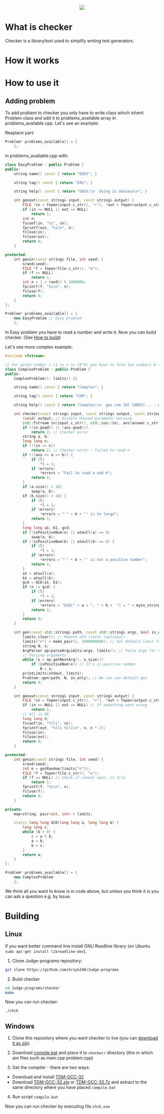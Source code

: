 <div align="center">
  <img src="http://krzyk240.github.io/img/checker.png"/>
</div>

# What is checker

Checker is a library/tool used to simplify writing test generators.

# How it works
# How to use it
## Adding problem

To add problem to checker you only have to write class which inherit Problem class and add it to problems_available array in problems_available.cpp. Let's see an example:

Reaplace part:
```C++
Problem* problems_available[] = {
	};
```

in problems_available.cpp with:

```C++
class EasyProblem : public Problem {
public:
	string name() const { return "EASY"; }

	string tag() const { return "EAS"; }

	string help() const { return "EASY:\n  Using is obvious\n"; }

	int genout(const string& input, const string& output) {
		FILE *in = fopen(input.c_str(), "r"), *out = fopen(output.c_str(), "w");
		if (in == NULL || out == NULL)
			return 1;
		int n;
		fscanf(in, "%i", &n);
		fprintf(out, "%i\n", n);
		fclose(in);
		fclose(out);
		return 0;
	}

protected:
	int genin(const string& file, int seed) {
		srand(seed);
		FILE *f = fopen(file.c_str(), "w");
		if (f == NULL)
			return 1;
		int n = 1 + rand() % 1000000;
		fprintf(f, "%i\n", n);
		fclose(f);
		return 0;
	}
};

Problem* problems_available[] = {
	new EasyProblem // Easy problem
	};
```

In Easy problem you have to read a number and write it. Now you can build checker. (See [How to build](#building))

Let's see more complex example:

```C++
#include <fstream>

// For given number n (1 <= n <= 10^9) you have to find two numbers 0 < a, b < 10^18 for which GCD(a, b) = n
class ComplexProblem : public Problem {
public:
    ComplexProblem(): limits() {}

    string name() const { return "Complex"; }

    string tag() const { return "COM"; }

    string help() const { return "Complex:\n  gen com [N] [ARGS]... - generates N tests, in ARGS you can use comparisions to set variables: n\n    To see default ranges type 'gen com'\n    Example: gen com 10 n <= 28 - generates 10 tests in which n <= 28\n"; }

    int checker(const string& input, const string& output, const string& answer, size_t* l = NULL, string* errors = NULL) {
        (void) output; // Disable Unused parameter warning
        std::fstream in(input.c_str(), std::ios::in), ans(answer.c_str(), std::ios::in);
        if (!in.good() || !ans.good())
            return 2; // Checker error
        string a, b;
        long long n;
        if (!(in >> n))
            return 2; // Checker error - failed to read n
        if (!(ans >> a >> b)) {
            if (l)
                *l = 1;
            if (errors)
                *errors = "Fail to read a and b";
            return 1;
        }
        if (a.size() > 18)
            swap(a, b);
        if (b.size() > 18) {
            if (l)
                *l = 1;
            if (errors)
                *errors = "'" + b + "' is to large";
            return 1;
        }
        long long a1, b1, gcd;
        if (!isPositiveNum(a) || atoull(a) == 0)
            swap(a, b);
        if (!isPositiveNum(b) || atoull(b) == 0) {
            if (l)
                *l = 1;
            if (errors)
                *errors = "'" + b + "' is not a positive number";
            return 1;
        }
        a1 = atoull(a);
        b1 = atoull(b);
        gcd = GCD(a1, b1);
        if (n != gcd) {
            if (l)
                *l = 1;
            if (errors)
                *errors = "GCD(" + a + ", " + b +  ") = " + myto_string(gcd) + " != " + myto_string(n);
            return 1;
        }
        return 0;
    }

    int gen(const std::string& path, const std::string& args, bool in_only = false) {
        limits.clear(); // Remove old limits (optional)
        limits["n"] = make_pair(1, 1000000000); // Set default limit for n
        string N, x;
        ArgParser ap(parseArgLimits(args, limits)); // Parse args for new limits, set them and create ap with other arguments (these which don't set limits)
        // Parsing arguments
        while (x = ap.getNextArg(), x.size())
            if (isPositiveNum(x)) // If x is positive number
                N = x;
        printLimits(stdout, limits);
        Problem::gen(path, N, in_only); // We can use default gen
        return 0;
    }

    int genout(const string& input, const string& output) {
        FILE *in = fopen(input.c_str(), "r"), *out = fopen(output.c_str(), "w");
        if (in == NULL || out == NULL) // If something went wrong
            return 1;
        // All is OK
        long long n;
        fscanf(in, "%lli", &n);
        fprintf(out, "%lli %lli\n", n, n * 2);
        fclose(in);
        fclose(out);
        return 0;
    }

protected:
    int genin(const string& file, int seed) {
        srand(seed);
        int n = getRandom(limits["n"]);
        FILE *f = fopen(file.c_str(), "w");
        if (f == NULL) // Check if cannot open .in file
            return 1;
        fprintf(f, "%i\n", n);
        fclose(f);
        return 0;
    }

private:
    map<string, pair<int, int> > limits;

    static long long GCD(long long a, long long b) {
        long long c;
        while (b > 0) {
            c = a % b;
            a = b;
            b = c;
        }
        return a;
    }
};

Problem* problems_available[] = {
    new ComplexProblem
    };
```

We think all you want to know is in code above, but unless you think it is you can ask a question e.g. by Issue.

# Building

## Linux
If you want better command line install GNU Readline library (on Ubuntu `sudo apt-get install libreadline-dev`).

1. Clone Judge-programs repository:

  ```sh
  git clone https://github.com/krzyk240/Judge-programs
  ```

2. Build checker

  ```sh
  cd Judge-programs/checker
  make
  ```
Now you can run checker:
  ```sh
  ./chck
  ```

## Windows

1. Clone this repository where you want checker to live (you can [download it as zip](https://github.com/krzyk240/Judge-programs/archive/master.zip)).

2. Download [compile.bat](https://github.com/krzyk240/Judge-programs/releases/download/vWIN/compile.bat) and place it to `checker/` directory (this in which are files such as main.cpp problem.cpp)

3. Get the compiler - there are two ways:
 - Download and install [TDM-GCC-32](http://sourceforge.net/projects/tdm-gcc/files/TDM-GCC%20Installer/tdm-gcc-4.8.1-3.exe/download)
 - Download [TDM-GCC-32.zip](https://github.com/krzyk240/Judge-programs/releases/download/vWIN/TDM-GCC-32.zip) or [TDM-GCC-32.7z](https://github.com/krzyk240/Judge-programs/releases/download/vWIN/TDM-GCC-32.7z) and extract to the same directory where you have placed `compile.bat`

4. Run script `compile.bat`

Now you can run checker by executing file `chck.exe`
